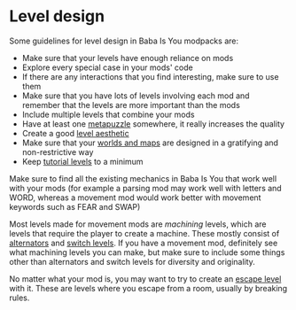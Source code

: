 # Level design
Some guidelines for level design in Baba Is You modpacks are:

- Make sure that your levels have enough reliance on mods
- Explore every special case in your mods' code
- If there are any interactions that you find interesting, make sure to use them
- Make sure that you have lots of levels involving each mod and remember that the levels are more important than the mods
- Include multiple levels that combine your mods
- Have at least one [metapuzzle](level-design/metapuzzles) somewhere, it really increases the quality
- Create a good [level aesthetic](level-design/aesthetic)
- Make sure that your [worlds and maps](level-design/worlds-and-maps) are designed in a gratifying and non-restrictive way
- Keep [tutorial levels](level-design/tutorials) to a minimum

Make sure to find all the existing mechanics in Baba Is You that work well with your mods (for example a parsing mod may work well with letters and WORD, whereas a movement mod would work better with movement keywords such as FEAR and SWAP)

Most levels made for movement mods are *machining* levels, which are levels that require the player to create a machine. These mostly consist of [alternators](level-design/alternator) and [switch levels](level-design/switch-level). If you have a movement mod, definitely see what machining levels you can make, but make sure to include some things other than alternators and switch levels for diversity and originality.

No matter what your mod is, you may want to try to create an [escape level](level-design/escape-level) with it. These are levels where you escape from a room, usually by breaking rules.
